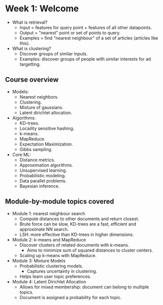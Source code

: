 # Week 1: Welcome

* What is retrieval?
  * Input = features for query point + features of all other datapoints.
  * Output = "nearest" point or set of points to query.
  * Examples = find "nearest neighbour" of a set of articles (articles like this).
* What is clustering?
  * Discover groups of similar inputs.
  * Examples: discover groups of people with similar interests for ad targetting.

## Course overview

* Models:
  * Nearest neighbors.
  * Clustering.
  * Mixture of gaussians.
  * Latent dirichlet allocation.
* Algorithms:
  * KD-trees.
  * Locaility sensitive hashing.
  * k-means.
  * MapReduce.
  * Expectation Maximization.
  * Gibbs sampling.
* Core ML:
  * Distance metrics.
  * Approximation algorithms.
  * Unsupervised learning.
  * Probabilistic modeling.
  * Data parallel problems.
  * Bayesian inference.

## Module-by-module topics covered

* Module 1: nearest neighbour search
  * Compute distances to other documents and return closest.
  * Brute force can be slow, KD-trees are a fast, efficient and approximate NN search.
  * LSH: more effective than KD-trees in higher dimensions.
* Module 2: k-means and MapReduce
  * Discover clusters of related documents with k-means.
    * Aims to minimize sum of squared distances to cluster centers.
  * Scaling up k-means with MapReduce.
* Module 3: Mixture Models
  * Probabilistic clustering models.
    * Captures uncertainty in clustering.
  * Helps learn user topic preferences.
* Module 4: Latent Dirichlet Allocation
  * Allows for mixed membership: document can belong to multiple topics.
  * Document is assigned a probability for each topic.
